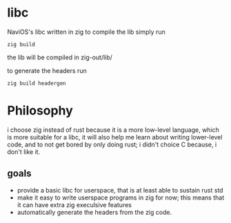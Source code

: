 # libc
NaviOS's libc written in zig
to compile the lib simply run
```
zig build
```
the lib will be compiled in zig-out/lib/

to generate the headers run
```
zig build headergen
```

# Philosophy
i choose zig instead of rust because it is a more low-level language, which is more suitable for a libc, it will also help me learn about writing lower-level code, and to not get bored by only doing rust; i didn't choice C because, i don't like it.
## goals
- provide a basic libc for userspace, that is at least able to sustain rust std
- make it easy to write userspace programs in zig for now; this means that it can have extra zig execulsive features
- automatically generate the headers from the zig code.
